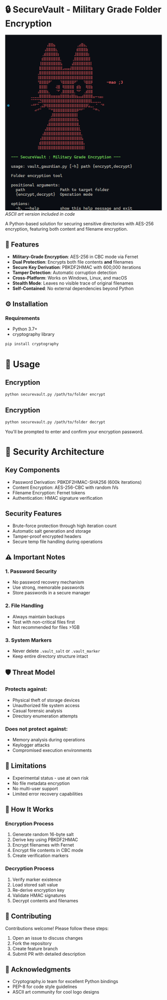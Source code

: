 # **🔒 SecureVault - Military Grade Folder Encryption**

![SecureVault Logo](./image.png) *ASCII art version included in code*

A Python-based solution for securing sensitive directories with AES-256 encryption, featuring both content and filename encryption.

## 🌟 Features

- **Military-Grade Encryption**: AES-256 in CBC mode via Fernet
- **Dual Protection**: Encrypts both file contents **and** filenames
- **Secure Key Derivation**: PBKDF2HMAC with 600,000 iterations
- **Tamper Detection**: Automatic corruption detection
- **Cross-Platform**: Works on Windows, Linux, and macOS
- **Stealth Mode**: Leaves no visible trace of original filenames
- **Self-Contained**: No external dependencies beyond Python

## ⚙️ Installation

### Requirements

- Python 3.7+
- cryptography library

```bash
pip install cryptography
```
# **🚀 Usage**

## Encryption

```Bash
python securevault.py /path/to/folder encrypt
```

## Encryption

```Bash
python securevault.py /path/to/folder decrypt
```

You'll be prompted to enter and confirm your encryption password.

# **🔐 Security Architecture**

## Key Components

- Password Derivation: PBKDF2HMAC-SHA256 (600k iterations)
- Content Encryption: AES-256-CBC with random IVs
- Filename Encryption: Fernet tokens
- Authentication: HMAC signature verification

## Security Features

- Brute-force protection through high iteration count
- Automatic salt generation and storage
- Tamper-proof encrypted headers
- Secure temp file handling during operations

## ⚠️ Important Notes

### 1. Password Security

- No password recovery mechanism
- Use strong, memorable passwords
- Store passwords in a secure manager


### 2. File Handling

- Always maintain backups
- Test with non-critical files first
- Not recommended for files >1GB

### 3. System Markers
- Never delete `.vault_salt` or `.vault_marker`
- Keep entire directory structure intact

## 🛡️ Threat Model

### Protects against:

- Physical theft of storage devices
- Unauthorized file system access
- Casual forensic analysis
- Directory enumeration attempts

### Does not protect against:

- Memory analysis during operations
- Keylogger attacks
- Compromised execution environments

## 🚧 Limitations

- Experimental status - use at own risk
- No file metadata encryption
- No multi-user support
- Limited error recovery capabilities

## 🧠 How It Works

### Encryption Process

1. Generate random 16-byte salt
2. Derive key using PBKDF2HMAC
3. Encrypt filenames with Fernet
4. Encrypt file contents in CBC mode
5. Create verification markers

### Decryption Process

1. Verify marker existence
2. Load stored salt value
3. Re-derive encryption key
4. Validate HMAC signatures
5. Decrypt contents and filenames

## 🤝 Contributing

Contributions welcome! Please follow these steps:

1. Open an issue to discuss changes
2. Fork the repository
3. Create feature branch
4. Submit PR with detailed description

## 🙏 Acknowledgments

- Cryptography.io team for excellent Python bindings
- PEP-8 for code style guidelines
- ASCII art community for cool logo designs